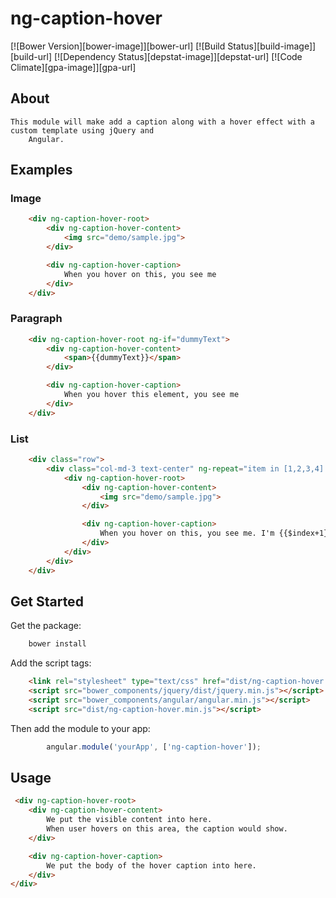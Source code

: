 # ng-caption-hover
[![Bower Version][bower-image]][bower-url]
[![Build Status][build-image]][build-url]
[![Dependency Status][depstat-image]][depstat-url]
[![Code Climate][gpa-image]][gpa-url]

## About
    This module will make add a caption along with a hover effect with a custom template using jQuery and
        Angular.

## Examples

### Image

```html
    <div ng-caption-hover-root>
        <div ng-caption-hover-content>
            <img src="demo/sample.jpg">
        </div>

        <div ng-caption-hover-caption>
            When you hover on this, you see me
        </div>
    </div>
```

### Paragraph

```html
    <div ng-caption-hover-root ng-if="dummyText">
        <div ng-caption-hover-content>
            <span>{{dummyText}}</span>
        </div>

        <div ng-caption-hover-caption>
            When you hover this element, you see me
        </div>
    </div>
```

### List

```html
    <div class="row">
        <div class="col-md-3 text-center" ng-repeat="item in [1,2,3,4] track by $index">
            <div ng-caption-hover-root>
                <div ng-caption-hover-content>
                    <img src="demo/sample.jpg">
                </div>

                <div ng-caption-hover-caption>
                    When you hover on this, you see me. I'm {{$index+1}}
                </div>
            </div>
        </div>
    </div>
```

## Get Started
Get the package:

```sh
    bower install
```

Add the script tags:

```html
    <link rel="stylesheet" type="text/css" href="dist/ng-caption-hover.min.css" media="screen">
    <script src="bower_components/jquery/dist/jquery.min.js"></script>
    <script src="bower_components/angular/angular.min.js"></script>
    <script src="dist/ng-caption-hover.min.js"></script>
```

Then add the module to your app:

```js
        angular.module('yourApp', ['ng-caption-hover']);
```

## Usage

```html
 <div ng-caption-hover-root>
    <div ng-caption-hover-content>
        We put the visible content into here.
        When user hovers on this area, the caption would show.
    </div>

    <div ng-caption-hover-caption>
        We put the body of the hover caption into here.
    </div>
</div>
```
